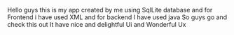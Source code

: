 Hello guys this is my app created by me using SqlLite database and for Frontend i have used XML and for backend I have used java 
So guys go and check this out 
It have nice and delightful Ui and Wonderful Ux
